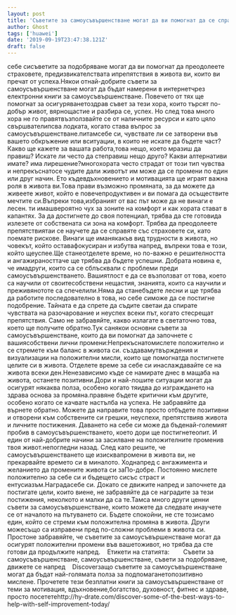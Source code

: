 ```yaml
---
layout: post
title: 'Съветите за самоусъвършенстване могат да ви помогнат да се справите с предизвикателствата в живота'
author: Ghost
tags: ['huawei']
date: '2019-09-19T23:47:38.121Z'
draft: false
---
```


себе сисъветите за подобряване могат да ви помогнат да преодолеете страховете, предизвикателствата ипрепятствия в живота ви, които ви пречат от успеха.Някои отнай-добрите съвети за самоусъвършенстване могат да бъдат намерени в интернетчрез електронни книги за самоусъвършенстване. Повечето от тях ще помогнат за осигуряванетоздрав съвет за тези хора, които търсят по-добър живот, вярнощастие и разбира се, успех. Но след това много хора не го правятвъзползвайте се от наличните ресурси и като цяло свършвателипсва лодката, когато става въпрос за самоусъвършенстване.питамсебе си, чувствате ли се затворени във вашето обкръжение или вситуации, в които не искате да бъдете част? Какво ще кажете за вашата работа,това нещо, което мразиш да правиш? Искате ли често да степравиш нещо друго? Какви алтернативи имате? има лирешение?многохората често страдат от този тип чувства и непрекъснатосе чудите дали животът им може да се промени по един или друг начин. Ето къдевдъхновението и мотивацията ще играят важна роля в живота ви.Това прави възможно промяната, за да можете да живеете живот, който е повечепродуктивен и ви помага да осъществите мечтите си.Въпреки това,избраният от вас път може да не винаги е лесен. ти имашвероятно чух за зоните на комфорт и как хората стават в капантях. За да достигнете до своя потенциал, трябва да сте готовида излезете от собствената си зона на комфорт. Трябва да преодолеете препятствиятаи се научете да се справяте със страховете си, като поемате рискове. Винаги ще иманякакъв вид трудности в живота, но човекът, който оставафокусиран и избутва напред, въпреки това е този, който щеуспее.Ще станеотделете време, но по-важно е решителността и ангажираносттаче ще трябва да бъдете успешни. Добрата новина е, че имадруги, които са се сблъсквали с проблеми преди самоусъвършенстването. Вашиятлост е да се възползват от това, което са научили от своитесобствени нещастия, знанията, които са научили и преживянототе са спечелили.Няма да станебъдете лесни и ще трябва да работите последователно в това, но себе симоже да се постигне подобрение. Тайната е да спрете да съдите светаи да спирате чувствата на разочарование и неуспех всеки път, когато стесрещат препятствия. Само не забравяйте, какво излагате в светаточно това, което ще получите обратно.Тук санякои основни съвети за самоусъвършенстване, които да ви помогнат да започнете с вашиясобствени лични промени:Непрекъснатомислете положително и се стремете към баланс в живота си. създавамутвърждения и визуализации на положителни мисли, които ще помогнатда постигнете целите си в живота. Отделете време за себе си инаслаждавайте се на живота всеки ден.Ненезависимо къде се намирате днес в мащаба на живота, останете позитивни.Дори и най-лошите ситуации могат да осигурят някаква полза, особено когато тяидва до изграждането на здрава основа за промяна.правяне бъдете критични към другите, особено когато се качвате настълба на успеха. Не забравяйте да върнете обратно. Можете да направите това просто отбъдете позитивни и отворени към собствените си грешки, неуспехи, препятствияв живота и личните постижения. Даването на себе си може да бъденай-големият пробив в самоусъвършенстването, което дори ще постигнетеопит. И един от най-добрите начини за засилване на положителните променив твоя живот.непогледни назад. След като решите, че самоусъвършенстването ще изисквапромени в живота ви, не прекарвайте времето си в миналото. Ходнапред с ангажимента и желанието да промените живота си заПо-добре. Постоянно мислете положително за себе си и бъдещето сисъс страст и ентусиазъм.Наградасебе си. Докато се движите напред и започнете да постигате цели, които виене, не забравяйте да се наградите за тези постижения, неколкото и малки да са те.Тамса много други ценни съвети за самоусъвършенстване, които можете да следвате инаучете се от началото на пътуването си. Бъдете спокойни, не сте тозисамо един, който се стреми към положителна промяна в живота. Други можесъщо са изправени пред по-сложни проблеми в живота си. Простоне забравяйте, че съветите за самоусъвършенстване могат да осигурят положителни промени във вашетоживот, но трябва да сте готови да продължите напред.    Етикети на статията:        Съвети за самоусъвършенстване, самоусъвършенстване, съвети за подобряване, движете се напред    Discoverзащо съветите за самоусъвършенстване могат да бъдат най-голямата полза за подпомаганетопозитивно мислене. Прочетете тези безплатни книги за самоусъвършенстване от теми за мотивация, вдъхновение,богатство, духовност, фитнес и здраве, просто посететеhttp://hy-drate.com/discover-some-of-the-best-ways-to-help-with-self-improvement-today/
